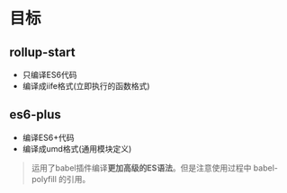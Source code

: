 # 目标


## rollup-start

- 只编译ES6代码
- 编译成iife格式(立即执行的函数格式)

## es6-plus

- 编译ES6+代码
- 编译成umd格式(通用模块定义)

> 运用了babel插件编译**更加高级的ES语法**。但是注意使用过程中 babel-polyfill 的引用。

